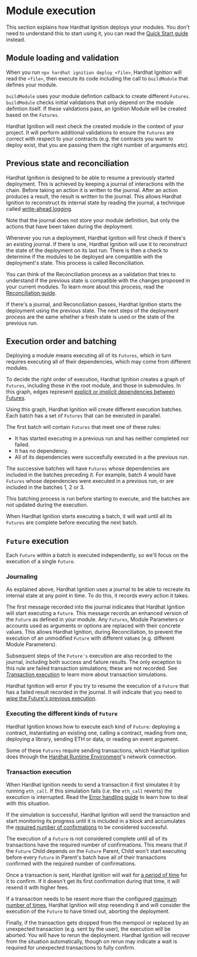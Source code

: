 # Module execution

This section explains how Hardhat Ignition deploys your modules. You don't need to understand this to start using it, you can read the [Quick Start guide](../getting-started/index.md#quick-start) instead.

## Module loading and validation

When you run `npx hardhat ignition deploy <file>`, Hardhat Ignition will read the `<file>`, then execute its code including the call to `buildModule` that defines your module.

`buildModule` uses your module defintion callback to create different `Futures`. `buildModule` checks initial validations that only depend on the module defintion itself. If these validations pass, an Ignition Module will be created based on the `Futures`.

Hardhat Ignition will next check the created module in the context of your project. It will perform additional validations to ensure the `Futures` are correct with respect to your contracts (e.g. the contracts you want to deploy exist, that you are passing them the right number of arguments etc).

## Previous state and reconciliation

Hardhat Ignition is designed to be able to resume a previously started deployment. This is achieved by keeping a journal of interactions with the chain. Before taking an action it is written to the journal. After an action produces a result, the result is written to the journal. This allows Hardhat Ignition to reconstruct its internal state by reading the journal, a technique called [write-ahead logging](https://en.wikipedia.org/wiki/Write-ahead_logging).

Note that the journal does not store your module definition, but only the actions that have been taken during the deployment.

Whenever you run a deployment, Hardhat Ignition will first check if there's an existing journal. If there is one, Hardhat Ignition will use it to reconstruct the state of the deployment on its last run. There is then a check to determine if the modules to be deployed are compatible with the deployment's state. This process is called Reconciliation.

You can think of the Reconciliation process as a validation that tries to understand if the previous state is compatible with the changes proposed in your current modules. To learn more about this process, read the [Reconciliation guide](./reconciliation.md).

If there's a journal, and Reconciliation passes, Hardhat Ignition starts the deployment using the previous state. The next steps of the deployment process are the same whether a fresh state is used or the state of the previous run.

## Execution order and batching

Deploying a module means executing all of its `Futures`, which in turn requires executing all of their dependencies, which may come from different modules.

To decide the right order of execution, Hardhat Ignition creates a graph of `Futures`, including those in the root module, and those in submodules. In this graph, edges represent [explicit or implicit dependencies between Futures](../guides/creating-modules.md#dependencies-between-futures).

Using this graph, Hardhat Ignition will create different execution batches. Each batch has a set of `Futures` that can be executed in parallel.

The first batch will contain `Futures` that meet one of these rules:

- It has started executing in a previous run and has neither completed nor failed.
- It has no dependency.
- All of its dependencies were succesfully executed in a the previous run.

The successive batches will have `Futures` whose dependencies are included in the batches preceding it. For example, batch 4 would have `Futures` whose dependencies were executed in a previous run, or are included in the batches 1, 2 or 3.

This batching process is run before starting to execute, and the batches are not updated during the execution.

When Hardhat Ignition starts executing a batch, it will wait until all its `Futures` are complete before executing the next batch.

## `Future` execution

Each `Future` within a batch is executed independently, so we'll focus on the execution of a single `Future`.

### Journaling

As explained above, Hardhat Ignition uses a journal to be able to recreate its internal state at any point in time. To do this, it records every action it takes.

The first message recorded into the journal indicates that Hardhat Ignition will start executing a `Future`. This message records an enhanced version of the `Future` as defined in your module. Any `Futures`, Module Parameters or accounts used as arguments or options are replaced with their concrete values. This allows Hardhat Ignition, during Reconciliation, to prevent the execution of an unmodified `Future` with different values (e.g. different Module Parameters).

Subsequent steps of the `Future's` execution are also recorded to the journal, including both success and failure results. The only exception to this rule are failed transaction simulations; these are not recorded. See [Transaction execution](./execution.md#transaction-execution) to learn more about transaction simulations.

Hardhat Ignition will error if you try to resume the execution of a `Future` that has a failed result recorded in the journal. It will indicate that you need to [wipe the Future's previous execution](../guides/error-handling.md#deleting-a-previous-execution).

### Executing the different kinds of `Future`

Hardhat Ignition knows how to execute each kind of `Future`: deploying a contract, instantiating an existing one, calling a contract, reading from one, deploying a library, sending ETH or data, or reading an event argument.

Some of these `Futures` require sending transactions, which Hardhat Ignition does through the [Hardhat Runtime Environment](../../../hardhat-runner/docs/advanced/hardhat-runtime-environment.md)'s network connection.

### Transaction execution

When Hardhat Ignition needs to send a transaction it first simulates it by running `eth_call`. If this simulation fails (i.e. the `eth_call` reverts) the execution is interrupted. Read the [Error handling guide](../guides/error-handling.md) to learn how to deal with this situation.

If the simulation is successful, Hardhat Ignition will send the transaction and start monitoring its progress until it is included in a block and accumulates the [required number of confirmations](../config/index.md#requiredconfirmations) to be considered successful.

The execution of a `Future` is not considered complete until all of its transactions have the required number of confirmations. This means that if the `Future` Child depends on the `Future` Parent, Child won't start executing before every `Future` in Parent's batch have all of their transactions confirmed with the required number of confirmations.

Once a transaction is sent, Hardhat Ignition will wait for [a period of time](../config/index.md#timebeforebumpingfees) for it to confirm. If it doesn't get its first confirmation during that time, it will resend it with higher fees.

If a transaction needs to be resent more than the configured [maximum number of times](../config/index.md#maxfeebumps), Hardhat Ignition will stop resending it and will consider the execution of the `Future` to have timed out, aborting the deployment.

Finally, if the transaction gets dropped from the mempool or replaced by an unexpected transaction (e.g. sent by the user), the execution will be aborted. You will have to rerun the deployment. Hardhat Ignition will recover from the situation automatically, though on rerun may indicate a wait is required for unexpected transactions to fully confirm.
